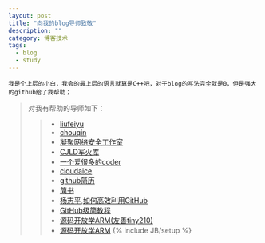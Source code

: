 ```yaml
---
layout: post
title: "向我的blog导师致敬"
description: ""
category: 博客技术 
tags: 
  - blog
  - study
---
```

    我是个上层的小白，我会的最上层的语言就算是C++吧，对于blog的写法完全就是0，但是强大的github给了我帮助；
> 对我有帮助的导师如下：
>>- [liufeiyu](http://liufeiyu.cn)
>>- [chouqin](http://chouqin.github.io/)
>>- [凝聚网络安全工作室](http://cnssuestc.org/)
>>- [CJLD军火库](http://cjld.github.io/)
>>- [一个爱很多的coder](http://khalily.github.io)
>>- [cloudaice](http://cloudaice.com)
>>- [github简历](http://resume.github.io)
>>- [简书](http://jianshu.io/p/q81RER)
>>- [杨志平](http://www.yangzhiping.com/),[如何高效利用GitHub](http://www.yangzhiping.com/tech/github.html)
>>- [GitHub级简教程](http://yanping.me/cn/blog/2012/03/18/github-pages-step-by-step/)
>>- [源码开放学ARM(友善tiny210)](http://www.lumit.org)
>>- [源码开放学ARM](http://limingth.github.com)
{% include JB/setup %}
